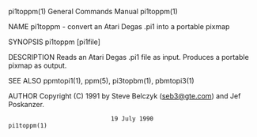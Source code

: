pi1toppm(1)                General Commands Manual                pi1toppm(1)

NAME
       pi1toppm - convert an Atari Degas .pi1 into a portable pixmap

SYNOPSIS
       pi1toppm [pi1file]

DESCRIPTION
       Reads  an  Atari Degas .pi1 file as input.  Produces a portable pixmap
       as output.

SEE ALSO
       ppmtopi1(1), ppm(5), pi3topbm(1), pbmtopi3(1)

AUTHOR
       Copyright (C) 1991 by Steve Belczyk (seb3@gte.com) and Jef Poskanzer.

                                 19 July 1990                     pi1toppm(1)
